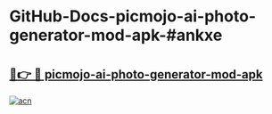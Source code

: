 # GitHub-Docs-picmojo-ai-photo-generator-mod-apk-#ankxe

# <h2><a href="https://andorid.site?title=picmojo-ai-photo-generator-mod-apk&ref=07A">🔗👉 🔴 picmojo-ai-photo-generator-mod-apk</a></h2>

[![acn](https://github.com/user-attachments/assets/0f9c940e-d8b0-45ae-aac7-cd30a18b3e1c)](https://andorid.site?title=picmojo-ai-photo-generator-mod-apk&ref=07A)

